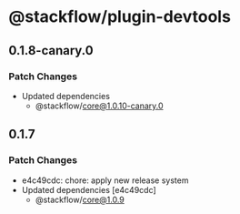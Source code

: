 # @stackflow/plugin-devtools

## 0.1.8-canary.0

### Patch Changes

- Updated dependencies
  - @stackflow/core@1.0.10-canary.0

## 0.1.7

### Patch Changes

- e4c49cdc: chore: apply new release system
- Updated dependencies [e4c49cdc]
  - @stackflow/core@1.0.9
